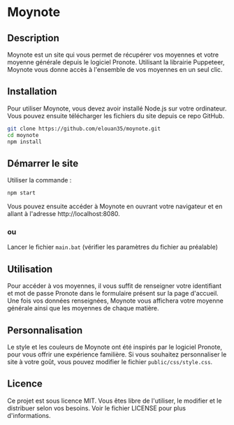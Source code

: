 # Moynote

## Description

Moynote est un site qui vous permet de récupérer vos moyennes et votre moyenne générale depuis le logiciel Pronote. Utilisant la librairie Puppeteer, Moynote vous donne accès à l'ensemble de vos moyennes en un seul clic.


## Installation

Pour utiliser Moynote, vous devez avoir installé Node.js sur votre ordinateur. Vous pouvez ensuite télécharger les fichiers du site depuis ce repo GitHub.

```bash
git clone https://github.com/elouan35/moynote.git
cd moynote
npm install
```


## Démarrer le site

Utiliser la commande :

```bash
npm start
```

Vous pouvez ensuite accéder à Moynote en ouvrant votre navigateur et en allant à l'adresse http://localhost:8080.

### ou

Lancer le fichier `main.bat` (vérifier les paramètres du fichier au préalable)


## Utilisation

Pour accéder à vos moyennes, il vous suffit de renseigner votre identifiant et mot de passe Pronote dans le formulaire présent sur la page d'accueil. Une fois vos données renseignées, Moynote vous affichera votre moyenne générale ainsi que les moyennes de chaque matière.


## Personnalisation

Le style et les couleurs de Moynote ont été inspirés par le logiciel Pronote, pour vous offrir une expérience familière. Si vous souhaitez personnaliser le site à votre goût, vous pouvez modifier le fichier `public/css/style.css`.


## Licence

Ce projet est sous licence MIT. Vous êtes libre de l'utiliser, le modifier et le distribuer selon vos besoins. Voir le fichier LICENSE pour plus d'informations.
